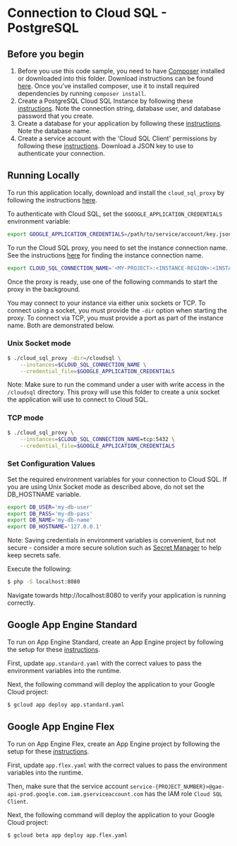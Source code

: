# Connection to Cloud SQL - PostgreSQL

## Before you begin

1. Before you use this code sample, you need to have [Composer](https://getcomposer.org/) installed or downloaded into this folder. Download instructions can be found [here](https://getcomposer.org/download/). Once you've installed composer, use it to install required dependencies by running `composer install`.
2. Create a PostgreSQL Cloud SQL Instance by following these [instructions](https://cloud.google.com/sql/docs/postgres/create-instance). Note the connection string, database user, and database password that you create.
3. Create a database for your application by following these [instructions](https://cloud.google.com/sql/docs/postgres/create-manage-databases). Note the database name.
4. Create a service account with the 'Cloud SQL Client' permissions by following these [instructions](https://cloud.google.com/sql/docs/postgres/connect-external-app#4_if_required_by_your_authentication_method_create_a_service_account). Download a JSON key to use to authenticate your connection.

## Running Locally

To run this application locally, download and install the `cloud_sql_proxy` by following the instructions [here](https://cloud.google.com/sql/docs/postgres/sql-proxy#install).

To authenticate with Cloud SQL, set the `$GOOGLE_APPLICATION_CREDENTIALS` environment variable:

```bash
export GOOGLE_APPLICATION_CREDENTIALS=/path/to/service/account/key.json
```

To run the Cloud SQL proxy, you need to set the instance connection name. See the instructions [here](https://cloud.google.com/sql/docs/postgres/quickstart-proxy-test#get_the_instance_connection_name) for finding the instance connection name.

```bash
export CLOUD_SQL_CONNECTION_NAME='<MY-PROJECT>:<INSTANCE-REGION>:<INSTANCE-NAME>'
```

Once the proxy is ready, use one of the following commands to start the proxy in the background.

You may connect to your instance via either unix sockets or TCP. To connect using a socket, you must provide the `-dir` option when starting the proxy. To connect via TCP, you must provide a port as part of the instance name. Both are demonstrated below.

### Unix Socket mode

```bash
$ ./cloud_sql_proxy -dir=/cloudsql \
    --instances=$CLOUD_SQL_CONNECTION_NAME \
    --credential_file=$GOOGLE_APPLICATION_CREDENTIALS
```

Note: Make sure to run the command under a user with write access in the `/cloudsql` directory. This proxy will use this folder to create a unix socket the application will use to connect to Cloud SQL.

### TCP mode

```bash
$ ./cloud_sql_proxy \
    --instances=$CLOUD_SQL_CONNECTION_NAME=tcp:5432 \
    --credential_file=$GOOGLE_APPLICATION_CREDENTIALS
```

### Set Configuration Values

Set the required environment variables for your connection to Cloud SQL. If you are using Unix Socket mode as described above, do not set the DB_HOSTNAME variable.

```bash
export DB_USER='my-db-user'
export DB_PASS='my-db-pass'
export DB_NAME='my-db-name'
export DB_HOSTNAME='127.0.0.1'
```

Note: Saving credentials in environment variables is convenient, but not secure - consider a more secure solution such as [Secret Manager](https://cloud.google.com/secret-manager/) to help keep secrets safe.

Execute the following:

```bash
$ php -S localhost:8080
```

Navigate towards http://localhost:8080 to verify your application is running correctly.

## Google App Engine Standard

To run on App Engine Standard, create an App Engine project by following the setup for these [instructions](https://cloud.google.com/appengine/docs/standard/php7/quickstart#before-you-begin).

First, update `app.standard.yaml` with the correct values to pass the environment variables into the runtime.

Next, the following command will deploy the application to your Google Cloud project:

```bash
$ gcloud app deploy app.standard.yaml
```

## Google App Engine Flex

To run on App Engine Flex, create an App Engine project by following the setup for these [instructions](https://cloud.google.com/appengine/docs/standard/php7/quickstart#before-you-begin).

First, update `app.flex.yaml` with the correct values to pass the environment variables into the runtime.

Then, make sure that the service account `service-{PROJECT_NUMBER}>@gae-api-prod.google.com.iam.gserviceaccount.com` has the IAM role `Cloud SQL Client`.

Next, the following command will deploy the application to your Google Cloud project:

```bash
$ gcloud beta app deploy app.flex.yaml
```

